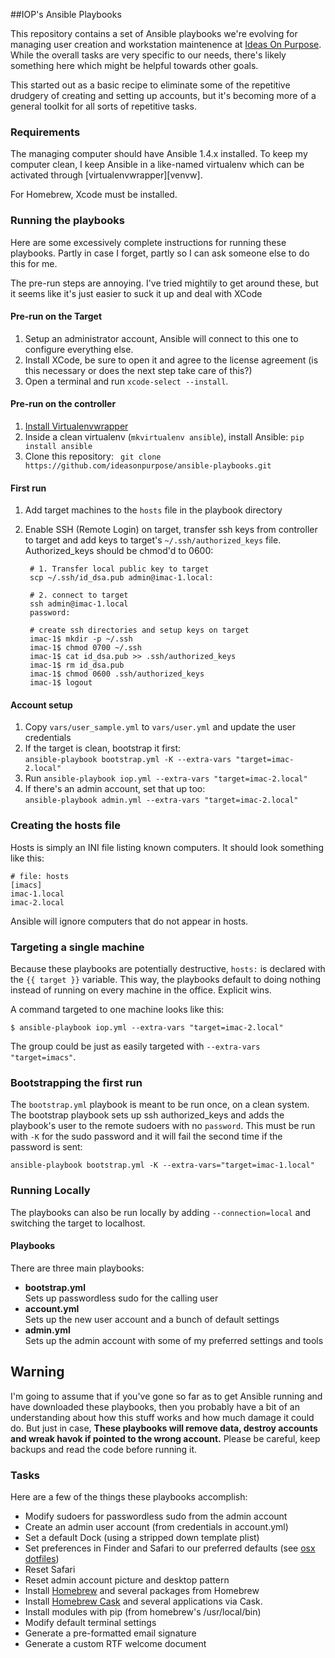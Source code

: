 ##IOP's Ansible Playbooks

This repository contains a set of Ansible playbooks we're evolving for managing user creation and workstation maintenence at [Ideas On Purpose][iop]. While the overall tasks are very specific to our needs, there's likely something here which might be helpful towards other goals. 

This started out as a basic recipe to eliminate some of the repetitive drudgery of creating and setting up accounts, but it's becoming more of a general toolkit for all sorts of repetitive tasks.

### Requirements

The managing computer should have Ansible 1.4.x installed. To keep my computer clean, I keep Ansible in a like-named virtualenv which can be activated through [virtualenvwrapper][venvw].

For Homebrew, Xcode must be installed. 

### Running the playbooks

Here are some excessively complete instructions for running these playbooks. Partly in case I forget, partly so I can ask someone else to do this for me. 

The pre-run steps are annoying. I've tried mightily to get around these, but it seems like it's just easier to suck it up and deal with XCode

#### Pre-run on the Target
1. Setup an administrator account, Ansible will connect to this one to configure everything else.
2. Install XCode, be sure to open it and agree to the license agreement (is this necessary or does the next step take care of this?)
3. Open a terminal and run `xcode-select --install`. 

#### Pre-run on the controller
1. [Install Virtualenvwrapper][venvw install]
2. Inside a clean virtualenv (`mkvirtualenv ansible`), install Ansible:
        `pip install ansible`
3. Clone this repository: ` git clone https://github.com/ideasonpurpose/ansible-playbooks.git`


#### First run
1. Add target machines to the `hosts` file in the playbook directory
2. Enable SSH (Remote Login) on target, transfer ssh keys from controller to target and add keys to target's `~/.ssh/authorized_keys` file. Authorized_keys should be chmod'd to 0600:
    
        # 1. Transfer local public key to target
        scp ~/.ssh/id_dsa.pub admin@imac-1.local:

        # 2. connect to target
        ssh admin@imac-1.local
        password:

        # create ssh directories and setup keys on target
        imac-1$ mkdir -p ~/.ssh
        imac-1$ chmod 0700 ~/.ssh
        imac-1$ cat id_dsa.pub >> .ssh/authorized_keys
        imac-1$ rm id_dsa.pub
        imac-1$ chmod 0600 .ssh/authorized_keys
        imac-1$ logout

#### Account setup
1. Copy `vars/user_sample.yml` to `vars/user.yml` and update the user credentials
4. If the target is clean, bootstrap it first:  
    `ansible-playbook bootstrap.yml -K --extra-vars "target=imac-2.local"`
5. Run `ansible-playbook iop.yml --extra-vars "target=imac-2.local"`
6. If there's an admin account, set that up too:  
    `ansible-playbook admin.yml --extra-vars "target=imac-2.local"`



### Creating the hosts file

Hosts is simply an INI file listing known computers. It should look something like this:

    # file: hosts
    [imacs]
    imac-1.local
    imac-2.local

Ansible will ignore computers that do not appear in hosts.

### Targeting a single machine 
Because these playbooks are potentially destructive, `hosts:` is declared with the `{{ target }}` variable. This way, the playbooks default to doing nothing instead of running on every machine in the office. Explicit wins. 

A command targeted to one machine looks like this:

    $ ansible-playbook iop.yml --extra-vars "target=imac-2.local"

The group could be just as easily targeted with `--extra-vars "target=imacs"`.

### Bootstrapping the first run

The `bootstrap.yml` playbook is meant to be run once, on a clean system. The bootstrap playbook sets up ssh authorized_keys and adds the playbook's user to the remote sudoers with no `password`. This must be run with `-K` for the sudo password and it will fail the second time if the password is sent:

    ansible-playbook bootstrap.yml -K --extra-vars="target=imac-1.local"


### Running Locally
The playbooks can also be run locally by adding `--connection=local` and switching the target to localhost.

#### Playbooks
There are three main playbooks:

* **bootstrap.yml**  
    Sets up passwordless sudo for the calling user
* **account.yml**  
    Sets up the new user account and a bunch of default settings
* **admin.yml**  
    Sets up the admin account with some of my preferred settings and tools


## Warning
I'm going to assume that if you've gone so far as to get Ansible running and have downloaded these playbooks, then you probably have a bit of an understanding about how this stuff works and how much damage it could do. But just in case, **These playbooks will remove data, destroy accounts and wreak havok if pointed to the wrong account.** Please be careful, keep backups and read the code before running it.

### Tasks
Here are a few of the things these playbooks accomplish:

* Modify sudoers for passwordless sudo from the admin account
* Create an admin user account (from credentials in account.yml)
* Set a default Dock (using a stripped down template plist)
* Set preferences in Finder and Safari to our preferred defaults (see [osx dotfiles][dotfiles])
* Reset Safari
* Reset admin account picture and desktop pattern
* Install [Homebrew][] and several packages from Homebrew
* Install [Homebrew Cask][cask] and several applications via Cask.
* Install modules with pip (from homebrew's /usr/local/bin)
* Modify default terminal settings
* Generate a pre-formatted email signature
* Generate a custom RTF welcome document

[iop]: http://ideasonpurpose.com
[dotfiles]: https://github.com/mathiasbynens/dotfiles/blob/master/.osx
[homebrew]: http://brew.sh
[cask]: https://github.com/phinze/homebrew-cask
[venvw install]: http://virtualenvwrapper.readthedocs.org/en/latest/install.html